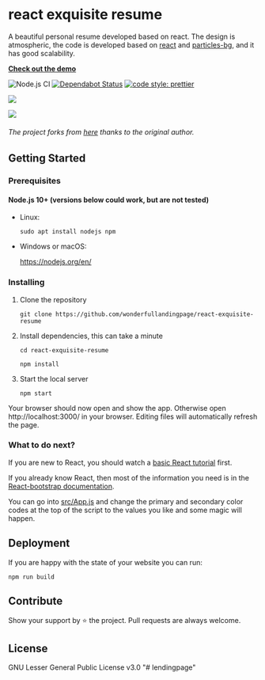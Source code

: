 # react exquisite resume

A beautiful personal resume developed based on react. The design is atmospheric, the code is developed based on [react](https://reactjs.org/) and [particles-bg](https://github.com/lindelof/particles-bg), and it has good scalability.

[**Check out the demo**](https://wonderfullandingpage.github.io/react-exquisite-resume/)

![Node.js CI](https://github.com/dunky11/react-saas-template/workflows/Node.js%20CI/badge.svg)
[![Dependabot Status](https://api.dependabot.com/badges/status?host=github&repo=dunky11/react-saas-template)](https://dependabot.com)
[![code style: prettier](https://img.shields.io/badge/code_style-prettier-ff69b4.svg)](https://github.com/prettier/prettier)

![](https://github.com/wonderfullandingpage/react-exquisite-resume/blob/master/src/assets/b1.jpg?raw=true)

![](https://github.com/wonderfullandingpage/react-exquisite-resume/blob/master/src/assets/b2.jpg?raw=true)

###### The project forks from [here](https://github.com/hashirshoaeb/home) thanks to the original author.

## Getting Started

### Prerequisites

#### Node.js 10+ (versions below could work, but are not tested)

* Linux:

   ```
   sudo apt install nodejs npm
   ```

* Windows or macOS:

   https://nodejs.org/en/

### Installing

1. Clone the repository

   ```
   git clone https://github.com/wonderfullandingpage/react-exquisite-resume
   ```
2. Install dependencies, this can take a minute

   ```
   cd react-exquisite-resume

   npm install
   ```
3. Start the local server

   ```
   npm start
   ```

Your browser should now open and show the app. Otherwise open http://localhost:3000/ in your browser. Editing files will automatically refresh the page.

### What to do next?

If you are new to React, you should watch a [basic React tutorial](https://www.youtube.com/results?search_query=react+tutorial) first.

If you already know React, then most of the information you need is in the [React-bootstrap documentation](https://react-bootstrap.github.io/).

You can go into [src/App.js](/src/App.js) and change the primary and secondary color codes at the top of the script to the values you like and some magic will happen.

## Deployment

If you are happy with the state of your website you can run:

```
npm run build 
```


## Contribute
Show your support by ⭐ the project. Pull requests are always welcome.

## License
GNU Lesser General Public License v3.0
"# lendingpage" 
